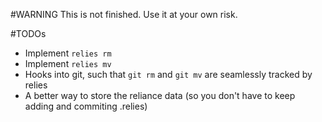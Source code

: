 #WARNING
This is not finished. Use it at your own risk.

#TODOs
- Implement `relies rm`
- Implement `relies mv`
- Hooks into git, such that `git rm` and `git mv` are seamlessly tracked by relies
- A better way to store the reliance data (so you don't have to keep adding and commiting .relies)
